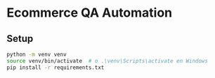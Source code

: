 # Ecommerce QA Automation

## Setup

```bash
python -m venv venv
source venv/bin/activate  # o .\venv\Scripts\activate en Windows
pip install -r requirements.txt
